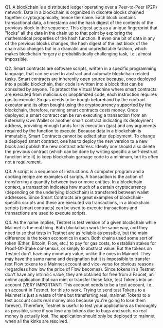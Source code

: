 Q1. A blockchain is a distributed ledger operating over a Peer-to-Peer (P2P) network. Data in a blockchain is organized in discrete blocks chained together cryptographically, hence the name. Each block contains transactional data, a timestamp and the hash digest of the contents of the previous block in the sequence. This digest acts as a unique fingerprint that "locks" all the data in the chain up to that point by exploring the mathematical properties of the hash function. If even one bit of data in any of the previous blocks changes, the hash digest of the last block of the chain also changes but in a dramatic and unpredictable fashion, which makes blockchain forgery a probabilistically challenging task, i.e., almost impossible.

Q2. Smart contracts are software scripts, written in a specific programming language, that can be used to abstract and automate blockchain related tasks. Smart contracts are inherently open source because, once deployed into a public blockchain, their code is written into a block that can be consulted by anyone. To protect the Virtual Machine where smart contracts are executed from malicious or unoptimized code, each instruction requires gas to execute. So gas needs to be bough beforehand by the contract executor and its often bought using the cryptocurrency supported by the blockchain, therefore, running smart contracts costs money. Once deployed, a smart contract can be run executing a transaction from an Externally Own Wallet or another smart contract indicating its deployment address, providing enough funds for its execution (gas) and any arguments required by the function to execute. Because data in a blockchain is immutable, Smart Contracts cannot be edited after deployment. To change a deployed smart contract, one has to deploy the new version to a new block and publish the new contract address. Ideally one should also delete the previous contract (which can be done by writing specific a self-destruct function into it) to keep blockchain garbage code to a minimum, but its often not a requirement.

Q3. A script is a sequence of instructions. A computer program and a cooking recipe are examples of scripts. A transaction is the action of transferring a quantity between two or more entities. In a blockchain context, a transaction indicates how much of a certain cryptocurrency (depending on the underlying blockchain) is transferred between wallet addresses. Since Smart Contracts are great examples of blockchain-specific scripts and these are executed via transactions, in a blockchain scripts (smart contracts) can be used to execute transactions and transactions are used to execute scripts.

Q4. As the name implies, Testnet is test version of a given blockchain while Mainnet is the real thing. Both blockchain work the same way, and they need to so that tests in Testnet are as reliable as possible, but the main difference is the token economics in each. Both chains used some sort of token (Ether, Bitcoin, Flow, etc.) to pay for gas costs, to establish stakes for Proof-Of-Stake consensus, or simply to abstract value. But the tokens on Testnet don't have any monetary value, unlike the ones in Mainnet. They may have the same name and designation but it is impossible to transfer test Flow tokens to a Mainnet account and vice-versa for obvious reasons (regardless how low the price of Flow becomes). Since tokens in a Testnet don't have any intrinsic value, they are obtained for free from a Faucet, an online application that can mint or transfer these fake, test Tokens into an account (VERY IMPORTANT: This account needs to be a test account, i.e., an account in Testnet, for this to work. Trying to send test Tokens to a Mainnet is just a waste of time but transferring real, mainnet Tokens to a test account costs real money also because you're going to lose them forever).
Therefore, Testnet is useful to test your applications as thoroughly as possible, since if you lose any tokens due to bugs and such, no real money is actually lost. The application should only be deployed to mainnet when all the kinks are resolved.